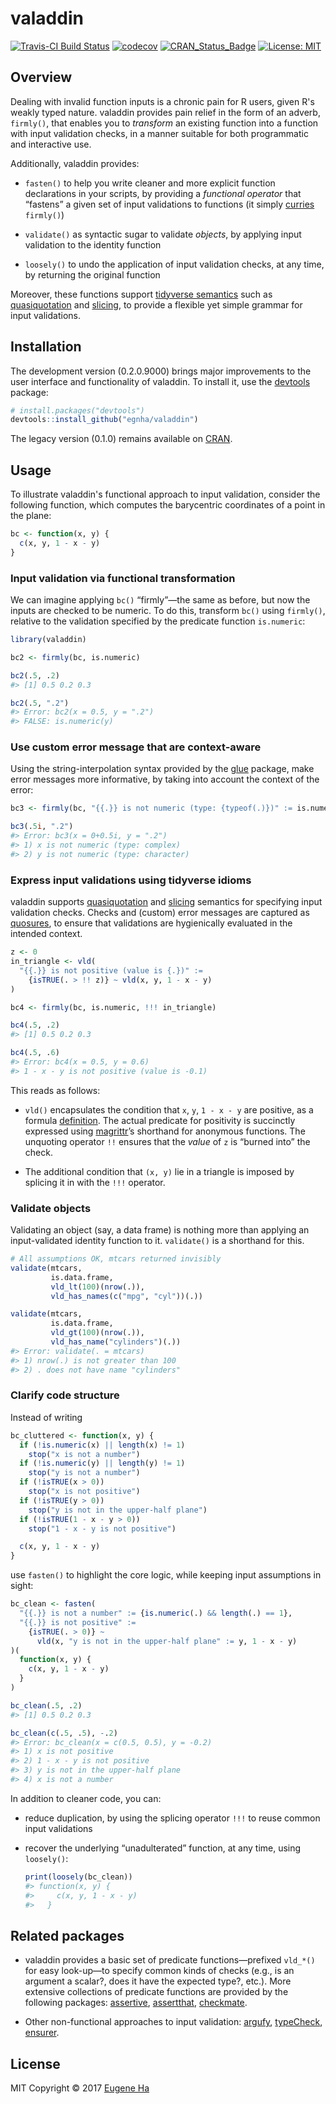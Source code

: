 
<!-- README.md is generated from README.Rmd. Please edit that file -->
valaddin
========

[![Travis-CI Build Status](https://travis-ci.org/egnha/valaddin.svg?branch=quosures)](https://travis-ci.org/egnha/valaddin) [![codecov](https://codecov.io/gh/egnha/valaddin/branch/quosures/graph/badge.svg)](https://codecov.io/gh/egnha/valaddin/branch/quosures) [![CRAN\_Status\_Badge](http://www.r-pkg.org/badges/version/valaddin)](https://cran.r-project.org/package=valaddin) [![License: MIT](https://img.shields.io/badge/License-MIT-yellow.svg)](https://opensource.org/licenses/MIT)

Overview
--------

Dealing with invalid function inputs is a chronic pain for R users, given R's weakly typed nature. valaddin provides pain relief in the form of an adverb, `firmly()`, that enables you to *transform* an existing function into a function with input validation checks, in a manner suitable for both programmatic and interactive use.

Additionally, valaddin provides:

-   `fasten()` to help you write cleaner and more explicit function declarations in your scripts, by providing a *functional operator* that “fastens” a given set of input validations to functions (it simply [curries](https://en.wikipedia.org/wiki/Currying) `firmly()`)

-   `validate()` as syntactic sugar to validate *objects*, by applying input validation to the identity function

-   `loosely()` to undo the application of input validation checks, at any time, by returning the original function

Moreover, these functions support [tidyverse semantics](https://rpubs.com/hadley/dplyr-programming) such as [quasiquotation](http://rlang.tidyverse.org/reference/quasiquotation.html) and [slicing](http://rlang.tidyverse.org/reference/quasiquotation.html), to provide a flexible yet simple grammar for input validations.

Installation
------------

The development version (0.2.0.9000) brings major improvements to the user interface and functionality of valaddin. To install it, use the [devtools](https://github.com/hadley/devtools) package:

``` r
# install.packages("devtools")
devtools::install_github("egnha/valaddin")
```

The legacy version (0.1.0) remains available on [CRAN](https://cran.r-project.org/package=valaddin).

Usage
-----

To illustrate valaddin's functional approach to input validation, consider the following function, which computes the barycentric coordinates of a point in the plane:

``` r
bc <- function(x, y) {
  c(x, y, 1 - x - y)
}
```

### Input validation via functional transformation

We can imagine applying `bc()` “firmly”—the same as before, but now the inputs are checked to be numeric. To do this, transform `bc()` using `firmly()`, relative to the validation specified by the predicate function `is.numeric`:

``` r
library(valaddin)

bc2 <- firmly(bc, is.numeric)

bc2(.5, .2)
#> [1] 0.5 0.2 0.3

bc2(.5, ".2")
#> Error: bc2(x = 0.5, y = ".2")
#> FALSE: is.numeric(y)
```

### Use custom error message that are context-aware

Using the string-interpolation syntax provided by the [glue](https://github.com/tidyverse/glue) package, make error messages more informative, by taking into account the context of the error:

``` r
bc3 <- firmly(bc, "{{.}} is not numeric (type: {typeof(.)})" := is.numeric)

bc3(.5i, ".2")
#> Error: bc3(x = 0+0.5i, y = ".2")
#> 1) x is not numeric (type: complex)
#> 2) y is not numeric (type: character)
```

### Express input validations using tidyverse idioms

valaddin supports [quasiquotation](http://rlang.tidyverse.org/reference/quasiquotation.html) and [slicing](http://rlang.tidyverse.org/reference/quasiquotation.html) semantics for specifying input validation checks. Checks and (custom) error messages are captured as [quosures](http://rlang.tidyverse.org/reference/quosure.html), to ensure that validations are hygienically evaluated in the intended context.

``` r
z <- 0
in_triangle <- vld(
  "{{.}} is not positive (value is {.})" :=
    {isTRUE(. > !! z)} ~ vld(x, y, 1 - x - y)
)

bc4 <- firmly(bc, is.numeric, !!! in_triangle)

bc4(.5, .2)
#> [1] 0.5 0.2 0.3

bc4(.5, .6)
#> Error: bc4(x = 0.5, y = 0.6)
#> 1 - x - y is not positive (value is -0.1)
```

This reads as follows:

-   `vld()` encapsulates the condition that `x`, `y`, `1 - x - y` are positive, as a formula [definition](http://rlang.tidyverse.org/reference/quosures.html#details). The actual predicate for positivity is succinctly expressed using [magrittr](https://github.com/tidyverse/magrittr)’s shorthand for anonymous functions. The unquoting operator `!!` ensures that the *value* of `z` is “burned into” the check.

-   The additional condition that `(x, y)` lie in a triangle is imposed by splicing it in with the `!!!` operator.

### Validate objects

Validating an object (say, a data frame) is nothing more than applying an input-validated identity function to it. `validate()` is a shorthand for this.

``` r
# All assumptions OK, mtcars returned invisibly
validate(mtcars,
         is.data.frame,
         vld_lt(100)(nrow(.)),
         vld_has_names(c("mpg", "cyl"))(.))

validate(mtcars,
         is.data.frame,
         vld_gt(100)(nrow(.)),
         vld_has_name("cylinders")(.))
#> Error: validate(. = mtcars)
#> 1) nrow(.) is not greater than 100
#> 2) . does not have name "cylinders"
```

### Clarify code structure

Instead of writing

``` r
bc_cluttered <- function(x, y) {
  if (!is.numeric(x) || length(x) != 1)
    stop("x is not a number")
  if (!is.numeric(y) || length(y) != 1)    
    stop("y is not a number")
  if (!isTRUE(x > 0))
    stop("x is not positive")
  if (!isTRUE(y > 0))
    stop("y is not in the upper-half plane")
  if (!isTRUE(1 - x - y > 0))
    stop("1 - x - y is not positive")

  c(x, y, 1 - x - y)
}
```

use `fasten()` to highlight the core logic, while keeping input assumptions in sight:

``` r
bc_clean <- fasten(
  "{{.}} is not a number" := {is.numeric(.) && length(.) == 1},
  "{{.}} is not positive" :=
    {isTRUE(. > 0)} ~
      vld(x, "y is not in the upper-half plane" := y, 1 - x - y)
)(
  function(x, y) {
    c(x, y, 1 - x - y)
  }
)

bc_clean(.5, .2)
#> [1] 0.5 0.2 0.3

bc_clean(c(.5, .5), -.2)
#> Error: bc_clean(x = c(0.5, 0.5), y = -0.2)
#> 1) x is not positive
#> 2) 1 - x - y is not positive
#> 3) y is not in the upper-half plane
#> 4) x is not a number
```

In addition to cleaner code, you can:

-   reduce duplication, by using the splicing operator `!!!` to reuse common input validations

-   recover the underlying “unadulterated” function, at any time, using `loosely()`:

    ``` r
    print(loosely(bc_clean))
    #> function(x, y) {
    #>     c(x, y, 1 - x - y)
    #>   }
    ```

Related packages
----------------

-   valaddin provides a basic set of predicate functions—prefixed `vld_*()` for easy look-up—to specify common kinds of checks (e.g., is an argument a scalar?, does it have the expected type?, etc.). More extensive collections of predicate functions are provided by the following packages: [assertive](https://bitbucket.org/richierocks/assertive), [assertthat](https://github.com/hadley/assertthat), [checkmate](https://github.com/mllg/checkmate).

-   Other non-functional approaches to input validation: [argufy](https://github.com/gaborcsardi/argufy), [typeCheck](https://github.com/jimhester/typeCheck), [ensurer](https://github.com/smbache/ensurer).

License
-------

MIT Copyright © 2017 [Eugene Ha](https://github.com/egnha)
